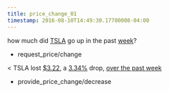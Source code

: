 ```yaml
---
title: price_change_01
timestamp: 2016-08-10T14:49:30.17780008-04:00
---
```


how much did [TSLA](company_name) go up in the past [week](duration/change_duration)?
* request_price/change

< TSLA lost [$3.22](approximate_amount), a [3.34%](approximate_percentage) drop, [over the past week](duration/change_duration)
* provide_price_change/decrease
